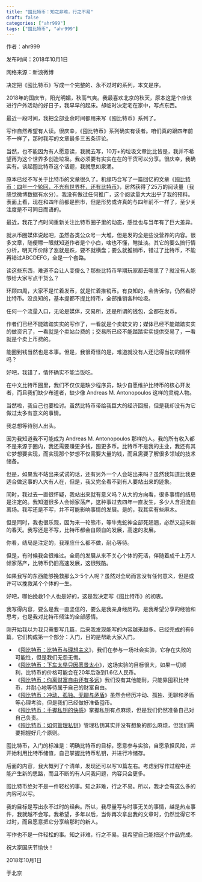```yaml
---
title: "囤比特币：知之非难，行之不易"
draft: false
categories: ["ahr999"]
tags: ["囤比特币", "ahr999"]
---
```


作者：ahr999

发布时间：2018年10月1日

网络来源：新浪微博

决定把《囤比特币》写成一个完整的、永不过时的系列，本文是序。

2018年的国庆节，阳光明媚，秋高气爽。我最喜欢北京的秋天，原本这是个应该进行户外活动的好日子，我早早的起床。却临时决定宅在家中，写点东西。

最近一段时间，我把全部业余时间都用来写《囤比特币》系列了。

写作自然希望有人读。很庆幸，《囤比特币》系列确实有读者。咱们真的跟四年前不一样了，那时我写的文章最多三五条评论。

当然，也不能因为有人愿意读，我就去写，10万+的垃圾文章比比皆是，我并不希望再为这个世界多创造垃圾。我必须要有实实在在的干货可以分享。很庆幸，我确实有。谈起囤比特币这个话题，我就思如泉涌。

原本已经不写关于比特币的文章很久了。机缘巧合写了一篇回忆的文章《[囤比特币：四年一个轮回，不光有世界杯，还有比特币](囤比特币：四年一个轮回，不光有世界杯，还有比特币.md)》，居然获得了25万的阅读量（我感觉微博数据有水分）。我没有做过任何推广，这个阅读量大大出乎了我的预料。表面上看，现在和四年前都是熊市，但是形势或许真的与四年前不一样了，至少关注度是不可同日而语的。

最近，我花了点时间重新关注比特币圈子里的动态，感觉也与当年有了巨大差异。

就从币圈媒体说起吧，虽然各类公众号一大堆，但是发的全是些没营养的内容。很多文章，随便瞟一眼就知道作者是个小白，啥也不懂，瞎扯淡。其它的要么搞行情分析，明天币价除了涨就是跌，要不就横盘；要么就推销币，错过了比特币，不能再错过ABCDEFG，全是一个套路。

读这些东西，难道不会让人变傻么？那些比特币早期玩家都去哪里了？就没有人能够给大家写点干货么？

环顾四周，大家不是忙着发币，就是忙着推销币。有良知的，会告诉你，仍然看好比特币。没良知的，基本提都不提比特币，全部推销各种垃圾。

任何一个流量入口，无论是媒体，交易所，还是所谓的钱包，全都在发币。

作者们已经不能踏踏实实的写作了，一看就是个卖软文的；媒体已经不能踏踏实实的做资讯了，一看就是个卖站台费的；交易所已经不能踏踏实实提供交易了，一看就是个卖上币费的。

能圈到钱当然也是本事。但是，我很奇怪的是，难道就没有人还记得当初的情怀吗？

好吧，我错了，情怀确实不能当饭吃。

在中文比特币圈里，我们不仅仅是缺少程序员，缺少自愿维护比特币的核心开发者，而且我们缺少布道者，缺少像 Andreas M. Antonopoulos 这样的灵魂人物。

当然啦，我自己也要检讨。虽然比特币带给我巨大的经济回报，但是我却没有为它做过太多有意义的事情。

我总想等待别人出头。

因为我知道我不可能成为 Andreas M. Antonopoulos 那样的人。我的所有收入都不是来源于圈内，我还需要赚更多钱，囤更多币。比特币不是我的主业，我还有其它梦想要实现，而实现那个梦想不仅需要大量的钱，而且需要了解很多领域的技术储备。

但是，如果我不站出来试试的话，还有另外一个人会站出来吗？虽然我知道比我更适合做这事的人大有人在，但是，我又完全看不到有人要站出来的迹象。

同时，我过去一直很怀疑，我站出来就有意义吗？从大的方向看，很多事情的结局是注定的。我知道很多人会倾家荡产，这种事过去四年一直发生，多少人含泪流血离场。我写还是不写，并不可能影响事情的发展。是的，我其实有些麻木。

但是同时，我也很乐观，因为来一轮熊市，等牛鬼蛇神全部死翘翘，必然又迎来新的春天。我写还是不写，比特币都会自顾自的发展，高速的发展。

你看，结局是注定的，我理应什么都不做，耐心等待。

但是，有时候我会很难过。全局的发展从来不关心个体的死活，伴随着成千上万人倾家荡产，比特币仍旧高速发展，这很残酷。

如果我写的东西能够挽救那么3-5个人呢？虽然对全局而言没有任何意义，但是或许可以挽救某个个体的一生。

好吧，哪怕挽救1个人也是好的，这是我决定写《囤比特币》的初衷。

我写得内容，要么是我一直坚信的，要么是我亲身经历的。是我希望分享的经验和思考，也是我对比特币倾注的全部感情。

刚开始我以为我只需要写几篇，后来我发现能写的内容越来越多。已经完成的有6篇，它们构成第一个部分：入门，目的是帮助大家入门。

- 《[囤比特币：比特币与理想主义](囤比特币：比特币与理想主义.md)》，我们在参与一场社会实验，它存在失败的可能性，但是我们无怨无悔。
- 《[囤比特币：下车太早只因愿景太小](囤比特币：下车太早只因愿景太小.md)》，这场实验的目标很大，如果一切顺利，比特币的价格可能会在20年后涨到1.6亿人民币。
- 《[囤比特币：你离财富自由还有多远](囤比特币：你离财富自由还有多远.md)》我们没有其他能耐，只能靠囤积比特币，并耐心地等待属于自己的财富自由。
- 《[囤比特币：冲动、孤独、无聊与矛盾](囤比特币：冲动、孤独、无聊与矛盾.md)》虽然会经历冲动、孤独、无聊和矛盾等心理考验，但是我们已经做好准备囤币。
- 《[囤比特币：手握私钥的快感](囤比特币：手握私钥的快感.md)》掌握私钥有点麻烦，但是我们仍然准备自己对自己负责。
- 《[囤比特币：如何管理私钥](囤比特币：如何管理私钥.md)》管理私钥其实并没有想象的那么麻烦，但我们需要把握好几个原则。

囤比特币，入门的标准是：明确比特币的目标，愿意参与实验，自愿承担风险，并开始利用比特币储值，自己掌握比特币私钥，并进行冷储存。

后面的内容，我大概列了个清单，发现还可以写10篇左右。考虑到写作过程中还能产生新的思路，而且不断的有人问我问题，内容只会更多。

囤比特币绝对不是一件轻松的事。知之非难，行之不易。所以，我才会有这么多的内容可以写。

我的目标是写出永不过时的经典。所以，我尽量写与时事无关的事情，越是热点事件，我就越不会写。我希望，多年以后，当你再次拿出我的文章时，仍然觉得它不过时，而且愿意把它分享给那时的新人。

写作也不是一件轻松的事。知之非难，行之不易。我希望自己能把这个作品完成。

祝大家国庆节愉快！

2018年10月1日

于北京 